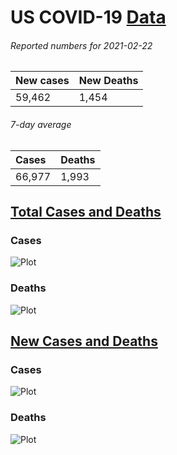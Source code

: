 # US COVID-19 [Data](https://github.com/drebrb/covid-19-data/blob/master/data/us_covid-19_data.csv)

###### Reported numbers for 2021-02-22
| New cases   | New Deaths   |
|:------------|:-------------|
| 59,462      | 1,454        |

###### 7-day average
| Cases   | Deaths   |
|:--------|:---------|
| 66,977  | 1,993    |

## [Total Cases and Deaths](https://github.com/drebrb/covid-19-data/blob/master/data/us_covid-19_total.csv)

### Cases
![Plot](https://github.com/drebrb/covid-19-data/blob/master/plots/US_Total_COVID-19_Cases.png)

### Deaths
![Plot](https://github.com/drebrb/covid-19-data/blob/master/plots/US_Total_COVID-19_Deaths.png)

## [New Cases and Deaths](https://github.com/drebrb/covid-19-data/blob/master/data/us_covid-19_new.csv) 

### Cases
![Plot](https://github.com/drebrb/covid-19-data/blob/master/plots/US_New_COVID-19_Cases.png)

### Deaths
![Plot](https://github.com/drebrb/covid-19-data/blob/master/plots/US_New_COVID-19_Deaths.png)
